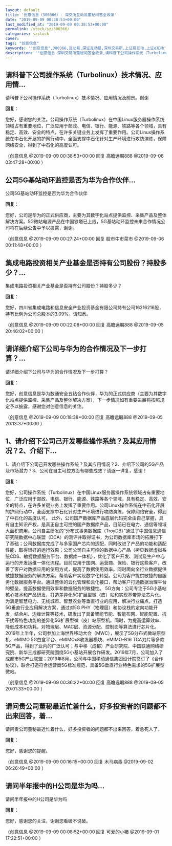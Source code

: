 ```yaml
---
layout: default
title: '创意信息（300366）- 深交所互动易董秘问答全收录'
date: "2019-09-09 00:38:53+00:00"
last_modified_at: "2019-09-09 00:38:53+00:00"
permalink: /stock/sz/300366/
categories: szstock
cover: 
tags: "创意信息"
keywords: '"创意信息",300366,互动易,深证互动易,深圳交易所,上证易互动,上证e互动'
description: '"创意信息-深圳交易所董秘问答全收录,请科普下公司操作系统（Turbolinux）技术情况、应用情况及前景。谢谢"'
---
```


## 请科普下公司操作系统（Turbolinux）技术情况、应用情...

请科普下公司操作系统（Turbolinux）技术情况、应用情况及前景。谢谢

**回复**：

您好，感谢您的关注。公司操作系统（Turbolinux）在中国Linux服务器操作系统领域占有重要地位，广泛应用于邮政、电信、银行、能源、铁路等各个领域，具有稳定、高效、安全的特点，在许多关键业务上发挥了重要作用。公司Linux操作系统在中石化开展的护网行动中，全面支撑中石化针对生产环境进行攻防演练，保障网络安全，得到了中石化的高度认可。 

（创意信息  @2019-09-09 00:38:53+00:00 回复 高瞻远瞩888  @2019-09-08 03:47:28+00:00 ）

## 公司5G基站动环监控是否为华为合作伙伴...

公司5G基站动环监控是否为华为合作伙伴

**回复**：

您好，公司是华为的正式供应商，主要为其数字化站点提供监控、采集产品及整体解决方案。5G微站电源产品在中国铁塔已上线，5G基站动环监控未来合作情况公司将在后续公告中予以披露，谢谢。 

（创意信息  @2019-09-09 00:27:24+00:00 回复 股市牛市菜市  @2019-09-06 00:11:48+00:00 ）

## 集成电路投资相关产业基金是否持有公司股份？持股多少？...

集成电路投资相关产业基金是否持有公司股份？持股多少？

**回复**：

您好，四川省集成电路和信息安全产业投资基金有限公司持有公司16216216股，持有比例为公司总股本的3.09%。请知悉。 

（创意信息  @2019-09-09 00:22:08+00:00 回复 高瞻远瞩888  @2019-09-05 20:46:02+00:00 ）

## 请详细介绍下公司与华为的合作情况及下一步打算？...

请详细介绍下公司与华为的合作情况及下一步打算？

**回复**：

您好，创意信息是华为数通安全五钻合作伙伴，华为的正式供应商（主要为其数字化站点提供监控、采集产品及整体解决方案），下一步情况如有重要进展将按照规定予以披露，感谢您对创意信息的关注。 

（创意信息  @2019-09-09 00:18:38+00:00 回复 高瞻远瞩888  @2019-09-05 20:13:37+00:00 ）

## 1、请介绍下公司己开发哪些操作系统？及其应用情况？2、介绍下...

1、请介绍下公司己开发哪些操作系统？及其应用情况？2、介绍下公司的5G产品及市场潜力？3、公司在自主可控方面有哪些成效？请逐一详复，感谢！

**回复**：

您好，公司操作系统（Turbolinux）在中国Linux服务器操作系统领域占有重要地位，广泛应用于邮政、电信、银行、能源、铁路等各个领域，具有稳定、高效、安全的特点，在许多关键业务上发挥了重要作用。公司Linux操作系统在中石化开展的护网行动中，全面支撑中石化针对生产环境进行攻防演练，保障网络安全，得到了中石化的高度认可。
此外，公司国产数据库产品底层代码完全由自己掌握，具有自主知识产权，是真正自主可控的国产数据库产品，目前已在电力、通信等领域大面积商用。公司自主研发的“分布式事务数据库（TroyDB）”通过了中国信息通信研究院数据中心联盟（DCA）的测评并取得证书，为公司数据库市场的拓展打下了基础；公司数据库完成了与多家国产芯片的适配，同时改进了产品的功能和适配性能，取得很好的运行效果；公司公司自主可控的数据中心产品（拷贝数据虚拟系统CDS、敏捷数据服务平台、数据库一体机），优化了客户开发、测试及生产中心运行的开发运维一体化流程。目前应用于国网、运营商、保险、银行这些客户，改善了客户对数据应用的使用方式，提高了数据使用效率。同时面向全行业数据提供敏捷数据服务的解决方案，帮助客户实现数字化转型。公司为客户提供敏捷的自服务化数据服务平台。通过整体的云化管理和云化接口，帮助客户打通数据治理平台的壁垒，提高数据使用效率和数据服务的敏捷性。
  5G方向：公司专注于5G小基站核心技术和产品研发，打造差异化5G扩展型微（皮）站和实现基带算法芯片化。为满足智慧电力、无线城市、智慧农业等垂直行业的应用，解决行业痛点，打造5G垂直行业应用解决方案，通过对5G PHY（物理层）和协议栈的定向功能开发，结合AI、边缘计算等技术，研发出了具备智能节能、智能布网、智能配置、抗干扰等特色功能的差异化5G扩展型微（皮）站原型机。同时，为提高运算效率、降低成本和功耗，对物理层、MAC层、资源分配、控制面等算法进行芯片化。
2019年上半年，公司参加上海世界移动大会（MWC），展示了5G分布式微站原型机、eMIMO 5G白盒平台、eMIMOx8收发器模块、eMIMO-B16 TCA刀片等多款5G产品，得到了业内的广泛认可；与中移（成都）产业研究院、中国联通网络研究院、新华三成都研究院围绕5G小基站开展合作研发。2019年7月，公司加入了成都市5G产业联盟；2019年8月，公司与中国移动通信集团设计院签订了《合作协议》，联合打造符合运营商5G标准规范，具备5G垂直行业特色需求的5G扩展型微站。 

（创意信息  @2019-09-09 00:36:22+00:00 回复 高瞻远瞩888  @2019-09-05 20:01:33+00:00 ）

## 请问贵公司董秘最近忙着什么，好多投资者的问题都不出来回答，着...

请问贵公司董秘最近忙着什么，好多投资者的问题都不出来回答，着急死人了。

**回复**：

您好，感谢您的提醒。 

（创意信息  @2019-09-09 00:16:15+00:00 回复 木马病毒  @2019-09-02 06:26:49+00:00 ）

## 请问半年报中的H公司是华为吗...

请问半年报中的H公司是华为吗

**回复**：

您好，感谢您的关注，谢谢您看破不说破。 

（创意信息  @2019-09-09 00:08:52+00:00 回复 可爱的小猪  @2019-09-01 17:22:51+00:00 ）

